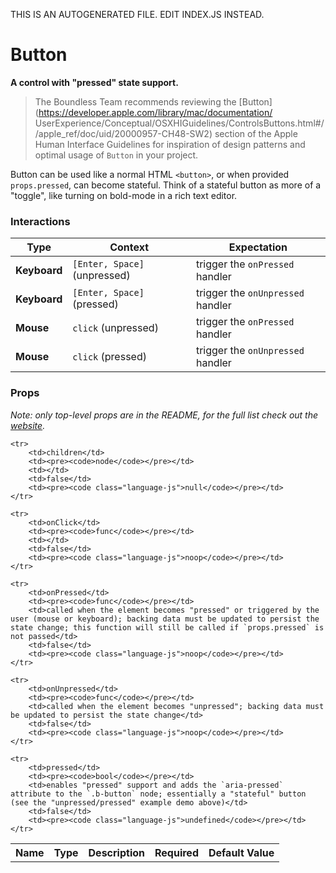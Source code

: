 THIS IS AN AUTOGENERATED FILE. EDIT INDEX.JS INSTEAD.

# Button
__A control with "pressed" state support.__

> The Boundless Team recommends reviewing the [Button](https://developer.apple.com/library/mac/documentation/
UserExperience/Conceptual/OSXHIGuidelines/ControlsButtons.html#//apple_ref/doc/uid/20000957-CH48-SW2) section of
the Apple Human Interface Guidelines for inspiration of design patterns and optimal usage of `Button` in your
project.

Button can be used like a normal HTML `<button>`, or when provided `props.pressed`, can become stateful. Think of a stateful button as more of a "toggle", like turning on bold-mode in a rich text editor.

### Interactions

Type | Context | Expectation
---- | ------- | -----------
__Keyboard__ | `[Enter, Space]` (unpressed) | trigger the `onPressed` handler
__Keyboard__ | `[Enter, Space]` (pressed) | trigger the `onUnpressed` handler
__Mouse__ | `click` (unpressed) | trigger the `onPressed` handler
__Mouse__ | `click` (pressed) | trigger the `onUnpressed` handler

### Props

_Note: only top-level props are in the README, for the full list check out the [website](http://boundless.js.org/Button#props)._

<table>
    <tr>
        <th>Name</th>
        <th>Type</th>
        <th>Description</th>
        <th>Required</th>
        <th>Default Value</th>
    </tr>
    
    <tr>
        <td>children</td>
        <td><pre><code>node</code></pre></td>
        <td></td>
        <td>false</td>
        <td><pre><code class="language-js">null</code></pre></td>
    </tr>
    
    <tr>
        <td>onClick</td>
        <td><pre><code>func</code></pre></td>
        <td></td>
        <td>false</td>
        <td><pre><code class="language-js">noop</code></pre></td>
    </tr>
    
    <tr>
        <td>onPressed</td>
        <td><pre><code>func</code></pre></td>
        <td>called when the element becomes "pressed" or triggered by the user (mouse or keyboard); backing data must be updated to persist the state change; this function will still be called if `props.pressed` is not passed</td>
        <td>false</td>
        <td><pre><code class="language-js">noop</code></pre></td>
    </tr>
    
    <tr>
        <td>onUnpressed</td>
        <td><pre><code>func</code></pre></td>
        <td>called when the element becomes "unpressed"; backing data must be updated to persist the state change</td>
        <td>false</td>
        <td><pre><code class="language-js">noop</code></pre></td>
    </tr>
    
    <tr>
        <td>pressed</td>
        <td><pre><code>bool</code></pre></td>
        <td>enables "pressed" support and adds the `aria-pressed` attribute to the `.b-button` node; essentially a "stateful" button (see the "unpressed/pressed" example demo above)</td>
        <td>false</td>
        <td><pre><code class="language-js">undefined</code></pre></td>
    </tr>
    
</table>
